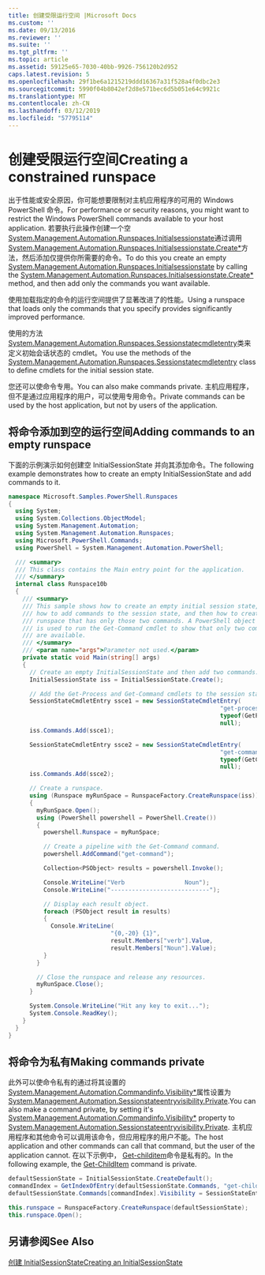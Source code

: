 ```yaml
---
title: 创建受限运行空间 |Microsoft Docs
ms.custom: ''
ms.date: 09/13/2016
ms.reviewer: ''
ms.suite: ''
ms.tgt_pltfrm: ''
ms.topic: article
ms.assetid: 59125e65-7030-40bb-9926-756120b2d952
caps.latest.revision: 5
ms.openlocfilehash: 29f1be6a1215219ddd16367a31f528a4f0dbc2e3
ms.sourcegitcommit: 5990f04b8042ef2d8e571bec6d5b051e64c9921c
ms.translationtype: MT
ms.contentlocale: zh-CN
ms.lasthandoff: 03/12/2019
ms.locfileid: "57795114"
---
```

# <a name="creating-a-constrained-runspace"></a><span data-ttu-id="f9840-102">创建受限运行空间</span><span class="sxs-lookup"><span data-stu-id="f9840-102">Creating a constrained runspace</span></span>

<span data-ttu-id="f9840-103">出于性能或安全原因，你可能想要限制对主机应用程序的可用的 Windows PowerShell 命令。</span><span class="sxs-lookup"><span data-stu-id="f9840-103">For performance or security reasons, you might want to restrict the Windows PowerShell commands available to your host application.</span></span> <span data-ttu-id="f9840-104">若要执行此操作创建一个空[System.Management.Automation.Runspaces.Initialsessionstate](/dotnet/api/System.Management.Automation.Runspaces.InitialSessionState)通过调用[System.Management.Automation.Runspaces.Initialsessionstate.Create\*](/dotnet/api/System.Management.Automation.Runspaces.InitialSessionState.Create)方法，然后添加仅提供你所需要的命令。</span><span class="sxs-lookup"><span data-stu-id="f9840-104">To do this you create an empty [System.Management.Automation.Runspaces.Initialsessionstate](/dotnet/api/System.Management.Automation.Runspaces.InitialSessionState) by calling the [System.Management.Automation.Runspaces.Initialsessionstate.Create\*](/dotnet/api/System.Management.Automation.Runspaces.InitialSessionState.Create) method, and then add only the commands you want available.</span></span>

 <span data-ttu-id="f9840-105">使用加载指定的命令的运行空间提供了显著改进了的性能。</span><span class="sxs-lookup"><span data-stu-id="f9840-105">Using a runspace that loads only the commands that you specify provides significantly improved performance.</span></span>

 <span data-ttu-id="f9840-106">使用的方法[System.Management.Automation.Runspaces.Sessionstatecmdletentry](/dotnet/api/System.Management.Automation.Runspaces.SessionStateCmdletEntry)类来定义初始会话状态的 cmdlet。</span><span class="sxs-lookup"><span data-stu-id="f9840-106">You use the methods of the [System.Management.Automation.Runspaces.Sessionstatecmdletentry](/dotnet/api/System.Management.Automation.Runspaces.SessionStateCmdletEntry) class to define cmdlets for the initial session state.</span></span>

 <span data-ttu-id="f9840-107">您还可以使命令专用。</span><span class="sxs-lookup"><span data-stu-id="f9840-107">You can also make commands private.</span></span> <span data-ttu-id="f9840-108">主机应用程序，但不是通过应用程序的用户，可以使用专用命令。</span><span class="sxs-lookup"><span data-stu-id="f9840-108">Private commands can be used by the host application, but not by users of the application.</span></span>

## <a name="adding-commands-to-an-empty-runspace"></a><span data-ttu-id="f9840-109">将命令添加到空的运行空间</span><span class="sxs-lookup"><span data-stu-id="f9840-109">Adding commands to an empty runspace</span></span>

 <span data-ttu-id="f9840-110">下面的示例演示如何创建空 InitialSessionState 并向其添加命令。</span><span class="sxs-lookup"><span data-stu-id="f9840-110">The following example demonstrates how to create an empty InitialSessionState and add commands to it.</span></span>

```csharp
namespace Microsoft.Samples.PowerShell.Runspaces
{
  using System;
  using System.Collections.ObjectModel;
  using System.Management.Automation;
  using System.Management.Automation.Runspaces;
  using Microsoft.PowerShell.Commands;
  using PowerShell = System.Management.Automation.PowerShell;

  /// <summary>
  /// This class contains the Main entry point for the application.
  /// </summary>
  internal class Runspace10b
  {
    /// <summary>
    /// This sample shows how to create an empty initial session state,
    /// how to add commands to the session state, and then how to create a
    /// runspace that has only those two commands. A PowerShell object
    /// is used to run the Get-Command cmdlet to show that only two commands
    /// are available.
    /// </summary>
    /// <param name="args">Parameter not used.</param>
    private static void Main(string[] args)
    {
      // Create an empty InitialSessionState and then add two commands.
      InitialSessionState iss = InitialSessionState.Create();

      // Add the Get-Process and Get-Command cmdlets to the session state.
      SessionStateCmdletEntry ssce1 = new SessionStateCmdletEntry(
                                                            "get-process",
                                                            typeof(GetProcessCommand),
                                                            null);
      iss.Commands.Add(ssce1);

      SessionStateCmdletEntry ssce2 = new SessionStateCmdletEntry(
                                                            "get-command",
                                                            typeof(GetCommandCommand),
                                                            null);
      iss.Commands.Add(ssce2);

      // Create a runspace.
      using (Runspace myRunSpace = RunspaceFactory.CreateRunspace(iss))
      {
        myRunSpace.Open();
        using (PowerShell powershell = PowerShell.Create())
        {
          powershell.Runspace = myRunSpace;

          // Create a pipeline with the Get-Command command.
          powershell.AddCommand("get-command");

          Collection<PSObject> results = powershell.Invoke();

          Console.WriteLine("Verb                 Noun");
          Console.WriteLine("----------------------------");

          // Display each result object.
          foreach (PSObject result in results)
          {
            Console.WriteLine(
                             "{0,-20} {1}",
                             result.Members["verb"].Value,
                             result.Members["Noun"].Value);
          }
        }

        // Close the runspace and release any resources.
        myRunSpace.Close();
      }

      System.Console.WriteLine("Hit any key to exit...");
      System.Console.ReadKey();
    }
  }
}
```

## <a name="making-commands-private"></a><span data-ttu-id="f9840-111">将命令为私有</span><span class="sxs-lookup"><span data-stu-id="f9840-111">Making commands private</span></span>

 <span data-ttu-id="f9840-112">此外可以使命令私有的通过将其设置的[System.Management.Automation.Commandinfo.Visibility\*](/dotnet/api/System.Management.Automation.CommandInfo.Visibility)属性设置为[System.Management.Automation.Sessionstateentryvisibility.Private](/dotnet/api/System.Management.Automation.SessionStateEntryVisibility.Private).</span><span class="sxs-lookup"><span data-stu-id="f9840-112">You can also make a command private, by setting it's [System.Management.Automation.Commandinfo.Visibility\*](/dotnet/api/System.Management.Automation.CommandInfo.Visibility) property to [System.Management.Automation.Sessionstateentryvisibility.Private](/dotnet/api/System.Management.Automation.SessionStateEntryVisibility.Private).</span></span> <span data-ttu-id="f9840-113">主机应用程序和其他命令可以调用该命令，但应用程序的用户不能。</span><span class="sxs-lookup"><span data-stu-id="f9840-113">The host application and other commands can call that command, but the user of the application cannot.</span></span> <span data-ttu-id="f9840-114">在以下示例中， [Get-childitem](/powershell/module/Microsoft.PowerShell.Management/Get-ChildItem)命令是私有的。</span><span class="sxs-lookup"><span data-stu-id="f9840-114">In the following example, the [Get-ChildItem](/powershell/module/Microsoft.PowerShell.Management/Get-ChildItem) command is private.</span></span>

```csharp
defaultSessionState = InitialSessionState.CreateDefault();
commandIndex = GetIndexOfEntry(defaultSessionState.Commands, "get-childitem");
defaultSessionState.Commands[commandIndex].Visibility = SessionStateEntryVisibility.Private;

this.runspace = RunspaceFactory.CreateRunspace(defaultSessionState);
this.runspace.Open();
```

## <a name="see-also"></a><span data-ttu-id="f9840-115">另请参阅</span><span class="sxs-lookup"><span data-stu-id="f9840-115">See Also</span></span>

 [<span data-ttu-id="f9840-116">创建 InitialSessionState</span><span class="sxs-lookup"><span data-stu-id="f9840-116">Creating an InitialSessionState</span></span>](./creating-an-initialsessionstate.md)
